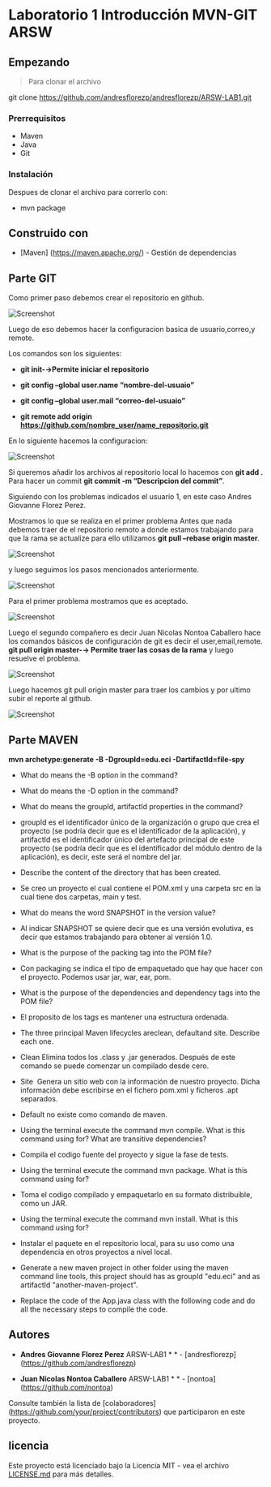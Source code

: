 # Laboratorio 1 Introducción MVN-GIT ARSW


## Empezando

>Para clonar el archivo 

git clone https://github.com/andresflorezp/andresflorezp/ARSW-LAB1.git
>
### Prerrequisitos
* Maven
* Java
* Git


### Instalación

Despues de clonar el archivo para correrlo con:

* mvn package

## Construido con

* [Maven] (https://maven.apache.org/) - Gestión de dependencias

## Parte GIT

Como primer paso debemos crear el repositorio en github.

![Screenshot](screenshot.png)

Luego de eso debemos hacer la configuracion basica de usuario,correo,y remote.

Los comandos son los siguientes:

* **git init-→Permite iniciar el repositorio**

* **git config –global user.name “nombre-del-usuaio”**

* **git config –global user.mail “correo-del-usuaio”**

* **git remote add origin https://github.com/nombre_user/name_repositorio.git**

En lo siguiente hacemos la configuracion:

![Screenshot](screenshot.png)

Si queremos añadir los archivos al repositorio local lo hacemos con **git add .** Para hacer un commit **git commit -m “Descripcion del commit”**.

Siguiendo con los problemas indicados el usuario 1, en este caso Andres Giovanne Florez Perez.

Mostramos lo que se realiza en el primer problema Antes que nada debemos traer de el repositorio remoto a donde estamos trabajando para que la rama se actualize para ello utilizamos **git pull –rebase origin master**.

![Screenshot](screenshot.png)

y luego seguimos los pasos mencionados anteriormente.

![Screenshot](screenshot.png)

Para el primer problema mostramos que es aceptado.

![Screenshot](screenshot.png)

Luego el segundo compañero es decir Juan Nicolas Nontoa Caballero hace los comandos básicos de configuración de git es decir el user,email,remote. **git pull origin master-→ Permite traer las cosas de la rama** y luego resuelve el problema.


![Screenshot](screenshot.png)

Luego hacemos git pull origin master para traer los cambios y por ultimo subir el reporte al github.

![Screenshot](screenshot.png)

## Parte MAVEN

**mvn archetype:generate -B -DgroupId=edu.eci -DartifactId=file-spy**

* What do means the -B option in the command?
       
* What do means the -D option in the command?

* What do means the groupId, artifactId properties in the command?

 * groupId es el identificador único de la organización o grupo que crea el proyecto (se podría decir que es el identificador de la aplicación), y artifactId es el identificador único del artefacto principal de este proyecto (se podría decir que es el identificador del módulo
dentro de la aplicación), es decir, este será el nombre del jar.

* Describe the content of the directory that has been created.

 * Se creo un proyecto el cual contiene el POM.xml y una carpeta src en la cual tiene dos carpetas, main y test.

* What do means the word SNAPSHOT in the version value?

 * Al indicar SNAPSHOT se quiere decir que es una versión evolutiva, es decir que estamos trabajando para obtener al versión 1.0.

* What is the purpose of the packing tag into the POM file?

 * Con packaging se indica el tipo de empaquetado que hay que hacer con el proyecto. Podemos usar jar, war, ear, pom.

* What is the purpose of the dependencies and dependency tags into the POM file?

 * El proposito de los tags es mantener una estructura ordenada.

* The three principal Maven lifecycles areclean, defaultand site. Describe each one.

 * Clean Elimina todos los .class y .jar generados. Después de este comando se puede comenzar un compilado desde cero.
 
 * Site  Genera un sitio web con la información de nuestro proyecto. Dicha información debe escribirse en el fichero pom.xml y ficheros .apt separados.
 
 * Default no existe como comando de maven.

* Using the terminal execute the command mvn compile. What is this command using for? What are transitive dependencies?

 * Compila el codigo fuente del proyecto y sigue la fase de tests.

* Using the terminal execute the command mvn package. What is this command using for?

 * Toma el codigo compilado y empaquetarlo en su formato distribuible, como un JAR.

* Using the terminal execute the command mvn install. What is this command using for?

 * Instalar el paquete en el repositorio local, para su uso como una dependencia en otros proyectos a nivel local.

* Generate a new maven project in other folder using the maven command line tools, this project should has as groupId "edu.eci" and as artifactId "another-maven-project". 

* Replace the code of the App.java class with the following code and do all the necessary steps to compile the code.

## Autores

* **Andres Giovanne Florez Perez**  ARSW-LAB1 * * - [andresflorezp] (https://github.com/andresflorezp)

* **Juan Nicolas Nontoa Caballero**  ARSW-LAB1 * * - [nontoa] (https://github.com/nontoa)

Consulte también la lista de [colaboradores] (https://github.com/your/project/contributors) que participaron en este proyecto.

## licencia

Este proyecto está licenciado bajo la Licencia MIT - vea el archivo [LICENSE.md](LICENSE.md) para más detalles.


